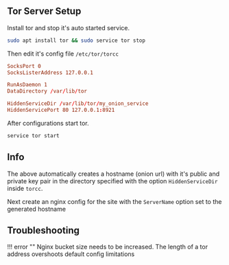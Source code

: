 ## Tor Server Setup

Install tor and stop it's auto started service.

``` bash
sudo apt install tor && sudo service tor stop
```


Then edit it's config file `/etc/tor/torcc`

``` conf
SocksPort 0
SocksListerAddress 127.0.0.1

RunAsDaemon 1
DataDirectory /var/lib/tor

HiddenServiceDir /var/lib/tor/my_onion_service
HiddenServicePort 80 127.0.0.1:8921
```

After configurations start tor.

``` bash
service tor start
```

## Info

The above automatically creates a hostname (onion url) with it's public and private key pair in the directory specified with the option `HiddenServiceDir` inside `torcc`.

Next create an nginx config for the site with the `ServerName` option set to the generated hostname

## Troubleshooting

!!! error ""
    Nginx bucket size needs to be increased. The length of a tor address overshoots default config limitations

[^1]: https://www.bentasker.co.uk/documentation/linux/307-building-a-tor-hidden-service-from-scratch-part-1
[^2]: https://2019.www.torproject.org/docs/tor-onion-service
[^3]: https://github.com/alecmuffett/the-onion-diaries/blob/master/basic-production-onion-server.md 

